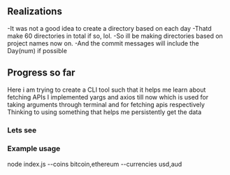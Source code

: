 ## Realizations

-It was not a good idea to create a directory based on each day
-Thatd make 60 directories in total if so, lol.
-So ill be making directories based on project names now on.
-And the commit messages will include the Day(num) if possible

## Progress so far

Here i am trying to create a CLI tool such that it helps me learn about fetching APIs
I implemented yargs and axios till now which is used for taking arguments through terminal and for fetching apis respectively
Thinking to using something that helps me persistently get the data

### Lets see

### Example usage

node index.js --coins bitcoin,ethereum --currencies usd,aud

